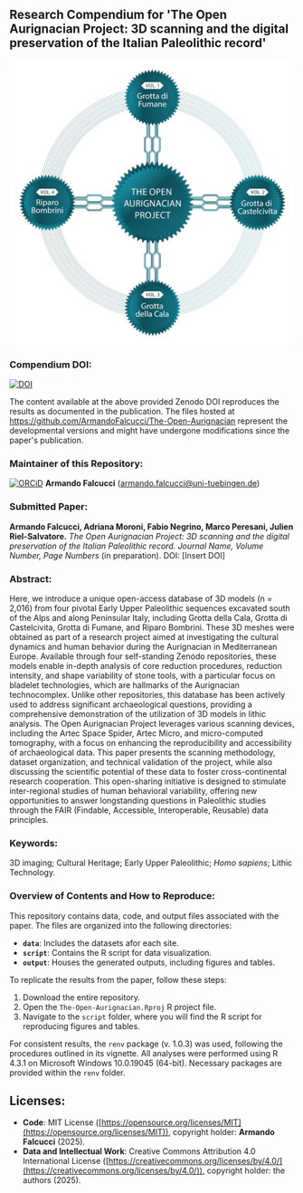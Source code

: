 ## Research Compendium for 'The Open Aurignacian Project: 3D scanning and the digital preservation of the Italian Paleolithic record'

![](output/OAP.png)

### Compendium DOI:

[![DOI](https://zenodo.org/badge/.svg)](https://zenodo.org/doi/)

The content available at the above provided Zenodo DOI reproduces the results as documented in the publication. The files hosted at <https://github.com/ArmandoFalcucci/The-Open-Aurignacian> represent the developmental versions and might have undergone modifications since the paper's publication.

### Maintainer of this Repository:

[![ORCiD](https://img.shields.io/badge/ORCiD-0000--0002--3255--1005-green.svg)](https://orcid.org/0000-0002-3255-1005) **Armando Falcucci** (<armando.falcucci@uni-tuebingen.de>)

### Submitted Paper:

**Armando Falcucci, Adriana Moroni, Fabio Negrino, Marco Peresani, Julien Riel-Salvatore.** *The Open Aurignacian Project: 3D scanning and the digital preservation of the Italian Paleolithic record.* _Journal Name, Volume Number, Page Numbers_ (in preparation). DOI: [Insert DOI]

### Abstract:

Here, we introduce a unique open-access database of 3D models (n = 2,016) from four pivotal Early Upper Paleolithic sequences excavated south of the Alps and along Peninsular Italy, including Grotta della Cala, Grotta di Castelcivita, Grotta di Fumane, and Riparo Bombrini. These 3D meshes were obtained as part of a research project aimed at investigating the cultural dynamics and human behavior during the Aurignacian in Mediterranean Europe. Available through four self-standing Zenodo repositories, these models enable in-depth analysis of core reduction procedures, reduction intensity, and shape variability of stone tools, with a particular focus on bladelet technologies, which are hallmarks of the Aurignacian technocomplex. Unlike other repositories, this database has been actively used to address significant archaeological questions, providing a comprehensive demonstration of the utilization of 3D models in lithic analysis. The Open Aurignacian Project leverages various scanning devices, including the Artec Space Spider, Artec Micro, and micro-computed tomography, with a focus on enhancing the reproducibility and accessibility of archaeological data. This paper presents the scanning methodology, dataset organization, and technical validation of the project, while also discussing the scientific potential of these data to foster cross-continental research cooperation. This open-sharing initiative is designed to stimulate inter-regional studies of human behavioral variability, offering new opportunities to answer longstanding questions in Paleolithic studies through the FAIR (Findable, Accessible, Interoperable, Reusable) data principles.

### Keywords:

3D imaging; Cultural Heritage; Early Upper Paleolithic; *Homo sapiens*; Lithic Technology.

### Overview of Contents and How to Reproduce:

This repository contains data, code, and output files associated with the paper. The files are organized into the following directories:

- **`data`**: Includes the datasets afor each site.
- **`script`**: Contains the R script for data visualization.
- **`output`**: Houses the generated outputs, including figures and tables.

To replicate the results from the paper, follow these steps:

1. Download the entire repository.
2. Open the `The-Open-Aurignacian.Rproj` R project file.
3. Navigate to the `script` folder, where you will find the R script for reproducing figures and tables.

For consistent results, the `renv` package (v. 1.0.3) was used, following the procedures outlined in its vignette. All analyses were performed using R 4.3.1 on Microsoft Windows 10.0.19045 (64-bit). Necessary packages are provided within the `renv` folder.

## Licenses:

- **Code**: MIT License ([https://opensource.org/licenses/MIT](https://opensource.org/licenses/MIT)), copyright holder: **Armando Falcucci** (2025).
- **Data and Intellectual Work**: Creative Commons Attribution 4.0 International License ([https://creativecommons.org/licenses/by/4.0/](https://creativecommons.org/licenses/by/4.0/)), copyright holder: the authors (2025).
